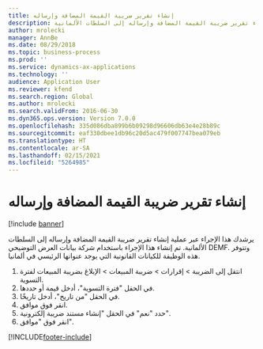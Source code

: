 ```yaml
---
title: إنشاء تقرير ضريبة القيمة المضافة وإرساله
description: يرشدك هذا الإجراء عبر عملية إنشاء تقرير ضريبة القيمة المضافة وإرساله إلى السلطات الألمانية.
author: mrolecki
manager: AnnBe
ms.date: 08/29/2018
ms.topic: business-process
ms.prod: ''
ms.service: dynamics-ax-applications
ms.technology: ''
audience: Application User
ms.reviewer: kfend
ms.search.region: Global
ms.author: mrolecki
ms.search.validFrom: 2016-06-30
ms.dyn365.ops.version: Version 7.0.0
ms.openlocfilehash: 335d086dba899b6b09298d96606db63e4e28b89c
ms.sourcegitcommit: eaf330dbee1db96c20d5ac479f007747bea079eb
ms.translationtype: HT
ms.contentlocale: ar-SA
ms.lasthandoff: 02/15/2021
ms.locfileid: "5264985"
---
```

# <a name="create-and-submit-vat-report"></a>إنشاء تقرير ضريبة القيمة المضافة وإرساله

[!include [banner](../../includes/banner.md)]

يرشدك هذا الإجراء عبر عملية إنشاء تقرير ضريبة القيمة المضافة وإرساله إلى السلطات الألمانية. تم إنشاء هذا الإجراء باستخدام شركة بيانات العرض التوضيحي DEMF. وتتوفر هذه الوظيفة للكيانات القانونية التي يوجد عنوانها الرئيسي في ألمانيا.

1. انتقل إلى الضريبة > إقرارات‬ > ضريبة المبيعات > الإبلاغ بضريبة المبيعات لفترة التسوية‬.
2. في الحقل "فترة التسوية"، أدخل قيمة أو حددها.
3. في الحقل "من تاريخ"، أدخل تاريخًا.
4. انقر فوق موافق.
5. حدد "نعم" في الحقل "إنشاء مستند ضريبة إلكترونية‬".
6. انقر فوق "موافق".



[!INCLUDE[footer-include](../../../includes/footer-banner.md)]
